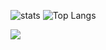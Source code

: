![stats](https://github-readme-stats.vercel.app/api?username=1dxrpz&show_icons=true&theme=dracula)
![Top Langs](https://github-readme-stats.vercel.app/api/top-langs/?username=1dxrpz&layout=compact&theme=dracula)


<a href="https://github.com/1dxrpz/GibsonCore-v1.1.2">
  <img align="center" src="https://github-readme-stats.vercel.app/api/pin/?username=1dxrpz&repo=GibsonCore-v1.1.2&theme=dracula" />
</a>
